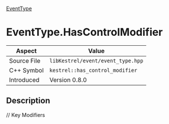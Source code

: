 [EventType](index)
# EventType.HasControlModifier
| Aspect | Value |
| --- | --- |
| Source File | `libKestrel/event/event_type.hpp` |
| C++ Symbol | `kestrel::has_control_modifier` |
| Introduced | Version 0.8.0 |
## Description
// Key Modifiers
